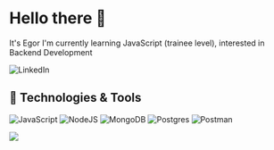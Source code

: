 # Hello there 👋
It's Egor
I'm currently learning JavaScript (trainee level), interested in Backend Development 

![LinkedIn](https://img.shields.io/badge/:badgeContent?style=flat&logo=LinkedIn%20&logoColor=white&link=https%3A%2F%2Fwww.linkedin.com%2Fin%2Fivinegor%2F)



## 🔧 Technologies & Tools

![JavaScript](https://img.shields.io/badge/javascript-%23323330.svg?style=for-the-badge&logo=javascript&logoColor=%23F7DF1E)
![NodeJS](https://img.shields.io/badge/node.js-6DA55F?style=for-the-badge&logo=node.js&logoColor=white)
![MongoDB](https://img.shields.io/badge/MongoDB-%234ea94b.svg?style=for-the-badge&logo=mongodb&logoColor=white)
![Postgres](https://img.shields.io/badge/postgres-%23316192.svg?style=for-the-badge&logo=postgresql&logoColor=white)
![Postman](https://img.shields.io/badge/Postman-FF6C37?style=for-the-badge&logo=postman&logoColor=white)

![](http://github-profile-summary-cards.vercel.app/api/cards/stats?username=EgorIvin&theme=tokyonight)


